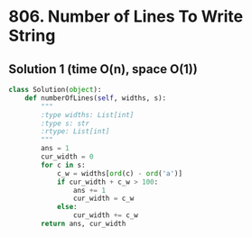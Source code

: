 # 806. Number of Lines To Write String

## Solution 1 (time O(n), space O(1))

```python
class Solution(object):
    def numberOfLines(self, widths, s):
        """
        :type widths: List[int]
        :type s: str
        :rtype: List[int]
        """
        ans = 1
        cur_width = 0
        for c in s:
            c_w = widths[ord(c) - ord('a')]
            if cur_width + c_w > 100:
                ans += 1
                cur_width = c_w
            else:
                cur_width += c_w
        return ans, cur_width
```
